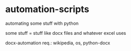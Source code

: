 # automation-scripts
automating some stuff with python

some stuff = stuff like docx files and whatever excel uses

docx-automation req.:
wikipedia, os, python-docx
